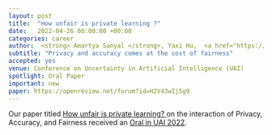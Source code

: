```yaml
---
layout: post
title:  "How unfair is private learning ?"
date:   2022-04-26 00:00:00 +00:00
categories: career
author:  <strong> Amartya Sanyal </strong>, Yaxi Hu,  <a href="https://sml.inf.ethz.ch/group/fannyy/"> Fanny Yang</a>
subtitle: "Privacy and accuracy comes at the cost of fairness"
accepted: yes
venue: Conference on Uncertainty in Artificial Intelligence (UAI) 
spotlight: Oral Paper
important: new
paper: https://openreview.net/forum?id=H2V43wIj5g9
---
```

Our paper titled <a href="https://openreview.net/forum?id=H2V43wIj5g9">
How unfair is private learning? </a> on the interaction of Privacy,
Accuracy, and Fairness received an <a
href="https://www.auai.org/uai2022/"> Oral in UAI 2022</a>.

